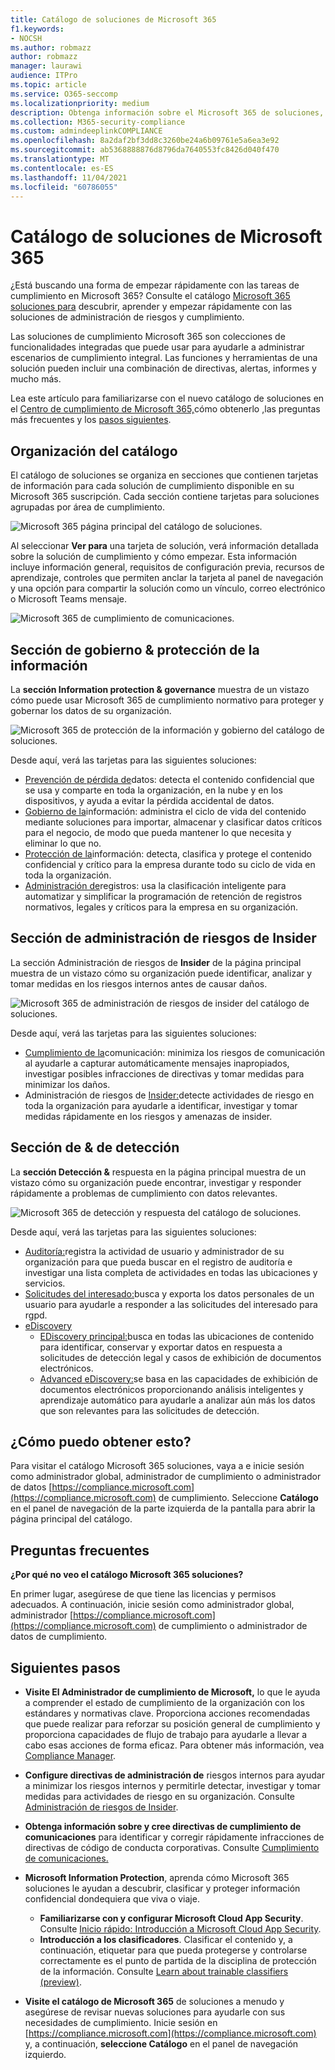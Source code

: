 ```yaml
---
title: Catálogo de soluciones de Microsoft 365
f1.keywords:
- NOCSH
ms.author: robmazz
author: robmazz
manager: laurawi
audience: ITPro
ms.topic: article
ms.service: O365-seccomp
ms.localizationpriority: medium
description: Obtenga información sobre el Microsoft 365 de soluciones, incluido lo que contiene, cómo obtenerlo y los pasos siguientes.
ms.collection: M365-security-compliance
ms.custom: admindeeplinkCOMPLIANCE
ms.openlocfilehash: 8a2daf2bf3dd8c3260be24a6b09761e5a6ea3e92
ms.sourcegitcommit: ab5368888876d8796da7640553fc8426d040f470
ms.translationtype: MT
ms.contentlocale: es-ES
ms.lasthandoff: 11/04/2021
ms.locfileid: "60786055"
---
```

# <a name="microsoft-365-solution-catalog"></a>Catálogo de soluciones de Microsoft 365

¿Está buscando una forma de empezar rápidamente con las tareas de cumplimiento en Microsoft 365? Consulte el catálogo [Microsoft 365 soluciones para](https://compliance.microsoft.com/solutioncatalog) descubrir, aprender y empezar rápidamente con las soluciones de administración de riesgos y cumplimiento.

Las soluciones de cumplimiento Microsoft 365 son colecciones de funcionalidades integradas que puede usar para ayudarle a administrar escenarios de cumplimiento integral. Las funciones y herramientas de una solución pueden incluir una combinación de directivas, alertas, informes y mucho más.

Lea este artículo para familiarizarse con el nuevo catálogo de soluciones en el [Centro de cumplimiento de Microsoft 365,](#how-do-i-get-this)cómo obtenerlo [,](#frequently-asked-questions)las preguntas más frecuentes y los [pasos siguientes](#next-steps).

## <a name="catalog-organization"></a>Organización del catálogo

El catálogo de soluciones se organiza en secciones que contienen tarjetas de información para cada solución de cumplimiento disponible en su Microsoft 365 suscripción. Cada sección contiene tarjetas para soluciones agrupadas por área de cumplimiento.

![Microsoft 365 página principal del catálogo de soluciones.](../media/m365-solution-catalog-home.png)

Al seleccionar **Ver para** una tarjeta de solución, verá información detallada sobre la solución de cumplimiento y cómo empezar. Esta información incluye información general, requisitos de configuración previa, recursos de aprendizaje, controles que permiten anclar la tarjeta al panel de navegación y una opción para compartir la solución como un vínculo, correo electrónico o Microsoft Teams mensaje.

![Microsoft 365 de cumplimiento de comunicaciones.](../media/m365-solution-catalog-communication-compliance.png)

## <a name="information-protection--governance-section"></a>Sección de gobierno & protección de la información

La **sección Information protection & governance** muestra de un vistazo cómo puede usar Microsoft 365 de cumplimiento normativo para proteger y gobernar los datos de su organización.

![Microsoft 365 de protección de la información y gobierno del catálogo de soluciones.](../media/m365-solution-catalog-information-protection-governance.png)

Desde aquí, verá las tarjetas para las siguientes soluciones:

- [Prevención de pérdida de](dlp-learn-about-dlp.md)datos: detecta el contenido confidencial que se usa y comparte en toda la organización, en la nube y en los dispositivos, y ayuda a evitar la pérdida accidental de datos.
- [Gobierno de la](manage-information-governance.md)información: administra el ciclo de vida del contenido mediante soluciones para importar, almacenar y clasificar datos críticos para el negocio, de modo que pueda mantener lo que necesita y eliminar lo que no.
- [Protección de la](information-protection.md)información: detecta, clasifica y protege el contenido confidencial y crítico para la empresa durante todo su ciclo de vida en toda la organización.
- [Administración de](records-management.md)registros: usa la clasificación inteligente para automatizar y simplificar la programación de retención de registros normativos, legales y críticos para la empresa en su organización.

## <a name="insider-risk-management-section"></a>Sección de administración de riesgos de Insider

La sección Administración de riesgos de **Insider** de la página principal muestra de un vistazo cómo su organización puede identificar, analizar y tomar medidas en los riesgos internos antes de causar daños.

![Microsoft 365 de administración de riesgos de insider del catálogo de soluciones.](../media/m365-solution-catalog-insider-risk-management.png)

Desde aquí, verá las tarjetas para las siguientes soluciones:

- [Cumplimiento de la](communication-compliance.md)comunicación: minimiza los riesgos de comunicación al ayudarle a capturar automáticamente mensajes inapropiados, investigar posibles infracciones de directivas y tomar medidas para minimizar los daños.
- Administración de riesgos de [Insider:](insider-risk-management.md)detecte actividades de riesgo en toda la organización para ayudarle a identificar, investigar y tomar medidas rápidamente en los riesgos y amenazas de insider.

## <a name="discovery--response-section"></a>Sección de & de detección

La **sección Detección &** respuesta en la página principal muestra de un vistazo cómo su organización puede encontrar, investigar y responder rápidamente a problemas de cumplimiento con datos relevantes.

![Microsoft 365 de detección y respuesta del catálogo de soluciones.](../media/m365-solution-catalog-discovery-response.png)

Desde aquí, verá las tarjetas para las siguientes soluciones:

- [Auditoría:](search-the-audit-log-in-security-and-compliance.md)registra la actividad de usuario y administrador de su organización para que pueda buscar en el registro de auditoría e investigar una lista completa de actividades en todas las ubicaciones y servicios.
- [Solicitudes del interesado:](/compliance/regulatory/gdpr-manage-gdpr-data-subject-requests-with-the-dsr-case-tool)busca y exporta los datos personales de un usuario para ayudarle a responder a las solicitudes del interesado para rgpd.
- [eDiscovery](manage-legal-investigations.md)
    - [EDiscovery principal:](./get-started-core-ediscovery.md)busca en todas las ubicaciones de contenido para identificar, conservar y exportar datos en respuesta a solicitudes de detección legal y casos de exhibición de documentos electrónicos.
    - [Advanced eDiscovery:](overview-ediscovery-20.md)se basa en las capacidades de exhibición de documentos electrónicos proporcionando análisis inteligentes y aprendizaje automático para ayudarle a analizar aún más los datos que son relevantes para las solicitudes de detección.

## <a name="how-do-i-get-this"></a>¿Cómo puedo obtener esto?

Para visitar el catálogo Microsoft 365 soluciones, vaya a e inicie sesión como administrador global, administrador de cumplimiento o administrador de datos [https://compliance.microsoft.com](https://compliance.microsoft.com) de cumplimiento. Seleccione **Catálogo** en el panel de navegación de la parte izquierda de la pantalla para abrir la página principal del catálogo.

## <a name="frequently-asked-questions"></a>Preguntas frecuentes

**¿Por qué no veo el catálogo Microsoft 365 soluciones?**

En primer lugar, asegúrese de que tiene las licencias y permisos adecuados. A continuación, inicie sesión como administrador global, administrador [https://compliance.microsoft.com](https://compliance.microsoft.com) de cumplimiento o administrador de datos de cumplimiento. 

## <a name="next-steps"></a>Siguientes pasos

- **Visite El Administrador de cumplimiento de Microsoft,** lo que le ayuda a comprender el estado de cumplimiento de la organización con los estándares y normativas clave. Proporciona acciones recomendadas que puede realizar para reforzar su posición general de cumplimiento y proporciona capacidades de flujo de trabajo para ayudarle a llevar a cabo esas acciones de forma eficaz. Para obtener más información, vea [Compliance Manager](compliance-manager.md).

- **Configure directivas de administración de** riesgos internos para ayudar a minimizar los riesgos internos y permitirle detectar, investigar y tomar medidas para actividades de riesgo en su organización. Consulte [Administración de riesgos de Insider](insider-risk-management.md).

- **Obtenga información sobre y cree directivas de cumplimiento de comunicaciones** para identificar y corregir rápidamente infracciones de directivas de código de conducta corporativas. Consulte [Cumplimiento de comunicaciones.](communication-compliance.md)

- **Microsoft Information Protection**, aprenda cómo Microsoft 365 soluciones le ayudan a descubrir, clasificar y proteger información confidencial dondequiera que viva o viaje.
    - **Familiarizarse con y configurar Microsoft Cloud App Security**. Consulte [Inicio rápido: Introducción a Microsoft Cloud App Security](/cloud-app-security/getting-started-with-cloud-app-security).
    - **Introducción a los clasificadores**. Clasificar el contenido y, a continuación, etiquetar para que pueda protegerse y controlarse correctamente es el punto de partida de la disciplina de protección de la información. Consulte [Learn about trainable classifiers (preview)](classifier-learn-about.md).

- **Visite el catálogo de Microsoft 365** de soluciones a menudo y asegúrese de revisar nuevas soluciones para ayudarle con sus necesidades de cumplimiento. Inicie sesión en [https://compliance.microsoft.com](https://compliance.microsoft.com) y, a continuación, **seleccione Catálogo** en el panel de navegación izquierdo.